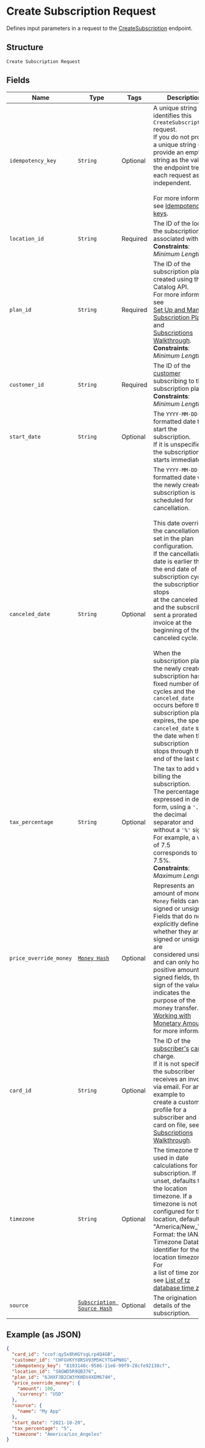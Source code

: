 
# Create Subscription Request

Defines input parameters in a request to the
[CreateSubscription](../../doc/api/subscriptions.md#create-subscription) endpoint.

## Structure

`Create Subscription Request`

## Fields

| Name | Type | Tags | Description |
|  --- | --- | --- | --- |
| `idempotency_key` | `String` | Optional | A unique string that identifies this `CreateSubscription` request.<br>If you do not provide a unique string (or provide an empty string as the value),<br>the endpoint treats each request as independent.<br><br>For more information, see [Idempotency keys](https://developer.squareup.com/docs/working-with-apis/idempotency). |
| `location_id` | `String` | Required | The ID of the location the subscription is associated with.<br>**Constraints**: *Minimum Length*: `1` |
| `plan_id` | `String` | Required | The ID of the subscription plan created using the Catalog API.<br>For more information, see<br>[Set Up and Manage a Subscription Plan](https://developer.squareup.com/docs/subscriptions-api/setup-plan) and<br>[Subscriptions Walkthrough](https://developer.squareup.com/docs/subscriptions-api/walkthrough).<br>**Constraints**: *Minimum Length*: `1` |
| `customer_id` | `String` | Required | The ID of the [customer](../../doc/models/customer.md) subscribing to the subscription plan.<br>**Constraints**: *Minimum Length*: `1` |
| `start_date` | `String` | Optional | The `YYYY-MM-DD`-formatted date to start the subscription.<br>If it is unspecified, the subscription starts immediately. |
| `canceled_date` | `String` | Optional | The `YYYY-MM-DD`-formatted date when the newly created subscription is scheduled for cancellation.<br><br>This date overrides the cancellation date set in the plan configuration.<br>If the cancellation date is earlier than the end date of a subscription cycle, the subscription stops<br>at the canceled date and the subscriber is sent a prorated invoice at the beginning of the canceled cycle.<br><br>When the subscription plan of the newly created subscription has a fixed number of cycles and the `canceled_date`<br>occurs before the subscription plan expires, the specified `canceled_date` sets the date when the subscription<br>stops through the end of the last cycle. |
| `tax_percentage` | `String` | Optional | The tax to add when billing the subscription.<br>The percentage is expressed in decimal form, using a `'.'` as the decimal<br>separator and without a `'%'` sign. For example, a value of 7.5<br>corresponds to 7.5%.<br>**Constraints**: *Maximum Length*: `10` |
| `price_override_money` | [`Money Hash`](../../doc/models/money.md) | Optional | Represents an amount of money. `Money` fields can be signed or unsigned.<br>Fields that do not explicitly define whether they are signed or unsigned are<br>considered unsigned and can only hold positive amounts. For signed fields, the<br>sign of the value indicates the purpose of the money transfer. See<br>[Working with Monetary Amounts](https://developer.squareup.com/docs/build-basics/working-with-monetary-amounts)<br>for more information. |
| `card_id` | `String` | Optional | The ID of the [subscriber's](../../doc/models/customer.md) [card](../../doc/models/card.md) to charge.<br>If it is not specified, the subscriber receives an invoice via email. For an example to<br>create a customer profile for a subscriber and add a card on file, see [Subscriptions Walkthrough](https://developer.squareup.com/docs/subscriptions-api/walkthrough). |
| `timezone` | `String` | Optional | The timezone that is used in date calculations for the subscription. If unset, defaults to<br>the location timezone. If a timezone is not configured for the location, defaults to "America/New_York".<br>Format: the IANA Timezone Database identifier for the location timezone. For<br>a list of time zones, see [List of tz database time zones](https://en.wikipedia.org/wiki/List_of_tz_database_time_zones). |
| `source` | [`Subscription Source Hash`](../../doc/models/subscription-source.md) | Optional | The origination details of the subscription. |

## Example (as JSON)

```json
{
  "card_id": "ccof:qy5x8hHGYsgLrp4Q4GB",
  "customer_id": "CHFGVKYY8RSV93M5KCYTG4PN0G",
  "idempotency_key": "8193148c-9586-11e6-99f9-28cfe92138cf",
  "location_id": "S8GWD5R9QB376",
  "plan_id": "6JHXF3B2CW3YKHDV4XEM674H",
  "price_override_money": {
    "amount": 100,
    "currency": "USD"
  },
  "source": {
    "name": "My App"
  },
  "start_date": "2021-10-20",
  "tax_percentage": "5",
  "timezone": "America/Los_Angeles"
}
```

